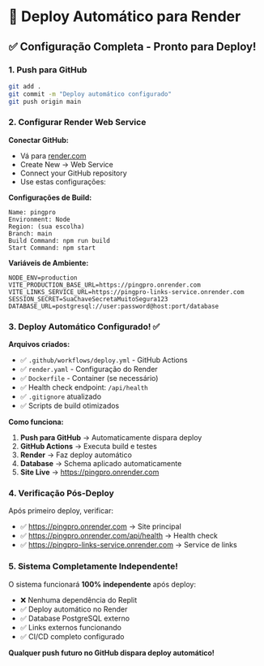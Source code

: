 # 🚀 Deploy Automático para Render

## ✅ Configuração Completa - Pronto para Deploy!

### **1. Push para GitHub**
```bash
git add .
git commit -m "Deploy automático configurado"
git push origin main
```

### **2. Configurar Render Web Service**

**Conectar GitHub:**
- Vá para [render.com](https://render.com)
- Create New → Web Service
- Connect your GitHub repository
- Use estas configurações:

**Configurações de Build:**
```
Name: pingpro
Environment: Node
Region: (sua escolha)
Branch: main
Build Command: npm run build
Start Command: npm start
```

**Variáveis de Ambiente:**
```
NODE_ENV=production
VITE_PRODUCTION_BASE_URL=https://pingpro.onrender.com
VITE_LINKS_SERVICE_URL=https://pingpro-links-service.onrender.com
SESSION_SECRET=SuaChaveSecretaMuitoSegura123
DATABASE_URL=postgresql://user:password@host:port/database
```

### **3. Deploy Automático Configurado! ✅**

**Arquivos criados:**
- ✅ `.github/workflows/deploy.yml` - GitHub Actions
- ✅ `render.yaml` - Configuração do Render
- ✅ `Dockerfile` - Container (se necessário)
- ✅ Health check endpoint: `/api/health`
- ✅ `.gitignore` atualizado
- ✅ Scripts de build otimizados

**Como funciona:**
1. **Push para GitHub** → Automaticamente dispara deploy
2. **GitHub Actions** → Executa build e testes
3. **Render** → Faz deploy automático
4. **Database** → Schema aplicado automaticamente
5. **Site Live** → https://pingpro.onrender.com

### **4. Verificação Pós-Deploy**

Após primeiro deploy, verificar:
- ✅ https://pingpro.onrender.com → Site principal
- ✅ https://pingpro.onrender.com/api/health → Health check
- ✅ https://pingpro-links-service.onrender.com → Service de links

### **5. Sistema Completamente Independente!**

O sistema funcionará **100% independente** após deploy:
- ❌ Nenhuma dependência do Replit
- ✅ Deploy automático no Render
- ✅ Database PostgreSQL externo
- ✅ Links externos funcionando
- ✅ CI/CD completo configurado

**Qualquer push futuro no GitHub dispara deploy automático!**